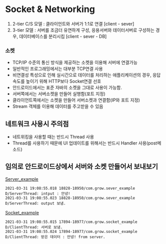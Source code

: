 # Socket & Networking

1. 2-tier C/S 모델 : 클라이언트와 서버가 1:1로 연결 [client - sever]
2. 3-tier 모델 : 서버를 조금더 유연하게 구성, 응용서버와 데이터서버로 구성하는 경우, 데이터베이스를 분리시킴 [client - sever - DB]

### 소켓
+ TCP/IP 수준의 통신 방식을 제공하는 소켓을 이용해 서버에 연결가능
+ 일반적인 프로그래밍에서는 대부분 TCP연결 사용
+ 비연결성 특성으로 인해 실시간으로 데이터를 처리하는 애플리케이션의 경우, 응답 속도를 높이기 위해 HTTP보다 Socket연결 선호
+ 안드로이드에서는 표준 자바의 소켓을 그대로 사용이 가능함.
+ 서버쪽에서는 서버소켓을 만들어 실행함(포트 지정)
+ 클라이언트쪽에서는 소켓을 만들어 서버소켓과 연결함(IP와 포트 지정)
+ Stream 객체를 이용해 데이터를 주고받을 수 있음

## 네트워크 사용시 주의점
+ 네트위킹을 사용할 때는 반드시 Thread 사용
+ Thread를 사용하기 때문에 UI 업데이트를 위해서는 반드시 Handler 사용(post메소드)


## 임의로 안드로이드상에서 서버와 소켓 만들어서 보내보기
[Server_example]()
```
2021-03-31 19:08:55.018 18828-18950/com.grow.sever_example D/ServerThread: intput : 안녕!
2021-03-31 19:08:55.023 18828-18950/com.grow.sever_example D/ServerThread: output 보냄.
```
[Socket_example]()
```
2021-03-31 19:08:55.015 17894-18977/com.grow.socket_example D/ClientThread: 서버로 보냄.
2021-03-31 19:08:55.024 17894-18977/com.grow.socket_example D/ClientThread: 받은 데이터 : 안녕! from server.
```
